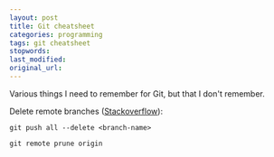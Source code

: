 ```yaml
---
layout: post
title: Git cheatsheet
categories: programming
tags: git cheatsheet
stopwords:
last_modified:
original_url:
---
```


Various things I need to remember for Git, but that I don't remember.

Delete remote branches ([Stackoverflow](https://stackoverflow.com/q/2003505/2766176)):

	git push all --delete <branch-name>

	git remote prune origin
